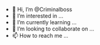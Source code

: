 - 👋 Hi, I’m @Criminalboss
- 👀 I’m interested in ...
- 🌱 I’m currently learning ...
- 💞️ I’m looking to collaborate on ...
- 📫 How to reach me ...

<!---
Criminalboss/Criminalboss is a ✨ special ✨ repository because its `README.md` (this file) appears on your GitHub profile.
You can click the Preview link to take a look at your changes.
--->
